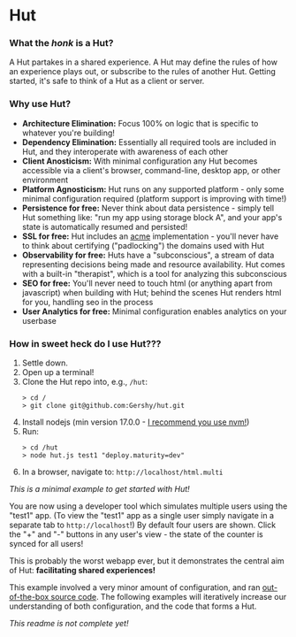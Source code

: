 # Hut

### What the *honk* is a Hut?

A Hut partakes in a shared experience. A Hut may define the rules of how an experience plays out, or subscribe to the rules of another Hut. Getting started, it's safe to think of a Hut as a client or server.

### Why use Hut?

- **Architecture Elimination:** Focus 100% on logic that is specific to whatever you're building!
- **Dependency Elimination:** Essentially all required tools are included in Hut, and they interoperate with awareness of each other
- **Client Anosticism:** With minimal configuration any Hut becomes accessible via a client's browser, command-line, desktop app, or other environment
- **Platform Agnosticism:** Hut runs on any supported platform - only some minimal configuration required (platform support is improving with time!)
- **Persistence for free:** Never think about data persistence - simply tell Hut something like: "run my app using storage block A", and your app's state is automatically resumed and persisted!
- **SSL for free:** Hut includes an [acme](https://letsencrypt.org/2019/03/11/acme-protocol-ietf-standard.html) implementation - you'll never have to think about certifying ("padlocking") the domains used with Hut
- **Observability for free:** Huts have a "subconscious", a stream of data representing decisions being made and resource availability. Hut comes with a built-in "therapist", which is a tool for analyzing this subconscious
- **SEO for free:** You'll never need to touch html (or anything apart from javascript) when building with Hut; behind the scenes Hut renders html for you, handling seo in the process
- **User Analytics for free:** Minimal configuration enables analytics on your userbase

### How in sweet heck do I use Hut???

1. Settle down.
2. Open up a terminal!
3. Clone the Hut repo into, e.g., `/hut`:
    ```
    > cd /
    > git clone git@github.com:Gershy/hut.git
    ```
4. Install nodejs (min version 17.0.0 - [I recommend you use nvm!](https://heynode.com/tutorial/install-nodejs-locally-nvm/))
5. Run:
    ```
    > cd /hut
    > node hut.js test1 "deploy.maturity=dev"
    ```
6. In a browser, navigate to: `http://localhost/html.multi`

<!-- `````` -->

*This is a minimal example to get started with Hut!*

You are now using a developer tool which simulates multiple users using the "test1" app.
(To view the "test1" app as a single user simply navigate in a separate tab to `http://localhost`!)
By default four users are shown. Click the "+" and "-" buttons in any user's view - the state of the counter is synced for all users!

This is probably the worst webapp ever, but it demonstrates the central aim of Hut: **facilitating shared experiences!**

This example involved a very minor amount of configuration, and ran [out-of-the-box source code](room/test1/test1.js). The following examples will iteratively increase our understanding of both configuration, and the code that forms a Hut.

*This readme is not complete yet!*
